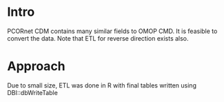# Intro

PCORnet CDM contains many similar fields to OMOP CMD. It is feasible to convert the data. Note that ETL for reverse direction exists also.


# Approach

Due to small size, ETL was done in R with final tables written using DBI::dbWriteTable
